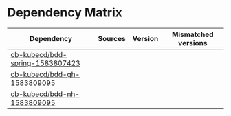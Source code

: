 # Dependency Matrix

Dependency | Sources | Version | Mismatched versions
---------- | ------- | ------- | -------------------
[cb-kubecd/bdd-spring-1583807423](https://github.com/cb-kubecd/bdd-spring-1583807423.git) |  | []() | 
[cb-kubecd/bdd-gh-1583809095](https://github.com/cb-kubecd/bdd-gh-1583809095.git) |  | []() | 
[cb-kubecd/bdd-nh-1583809095](https://github.com/cb-kubecd/bdd-nh-1583809095.git) |  | []() | 
